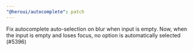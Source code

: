 ```yaml
---
"@heroui/autocomplete": patch
---
```


Fix autocomplete auto-selection on blur when input is empty. Now, when the input is empty and loses focus, no option is automatically selected (#5396)
